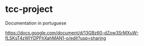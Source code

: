 # tcc-project
Documentation in portuguese

https://docs.google.com/document/d/13GBz60-dZow3SrMXuW-fLSKsT4zWIYDPFhXahMAN1-o/edit?usp=sharing

